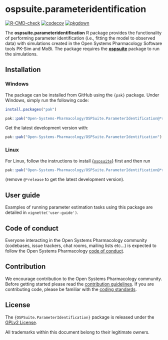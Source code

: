 
# ospsuite.parameteridentification

<!-- badges: start -->

[![R-CMD-check](https://github.com/Open-Systems-Pharmacology/OSPSuite.ParameterIdentification/actions/workflows/R-CMD-check-build.yaml/badge.svg)](https://github.com/Open-Systems-Pharmacology/OSPSuite.ParameterIdentification/actions/workflows/R-CMD-check-build.yaml)
[![codecov](https://codecov.io/gh/Open-Systems-Pharmacology/OSPSuite.ParameterIdentification/branch/main/graph/badge.svg)](https://codecov.io/gh/Open-Systems-Pharmacology/OSPSuite.ParameterIdentification)
[![pkgdown](https://github.com/Open-Systems-Pharmacology/OSPSuite.ParameterIdentification/actions/workflows/pkgdown.yaml/badge.svg)](https://github.com/Open-Systems-Pharmacology/OSPSuite.ParameterIdentification/actions/workflows/pkgdown.yaml)

<!-- badges: end -->

<!-- README.md is generated from README.Rmd. Please edit that file -->

The **ospsuite.parameteridentification** R package provides the
functionality of performing parameter identification (i.e., fitting the
model to observed data) with simulations created in the Open Systems
Pharmacology Software tools PK-Sim and MoBi. The package requires the
[**ospsuite**](https://github.com/Open-Systems-Pharmacology/OSPSuite-R)
package to run the simulations.

## Installation

### Windows

The package can be installed from GitHub using the `{pak}` package.
Under Windows, simply run the following code:

``` r
install.packages("pak")

pak::pak("Open-Systems-Pharmacology/OSPSuite.ParameterIdentification@*release")
```

Get the latest development version with:

``` r
pak::pak("Open-Systems-Pharmacology/OSPSuite.ParameterIdentification")
```

### Linux

For Linux, follow the instructions to install
[{`ospsuite`}](https://github.com/Open-Systems-Pharmacology/OSPSuite-R?tab=readme-ov-file#on-linux)
first and then run

``` r
pak::pak("Open-Systems-Pharmacology/OSPSuite.ParameterIdentification@*release")
```

(remove `@*release` to get the latest development version).

## User guide

Examples of running parameter estimation tasks using this package are
detailed in `vignette('user-guide')`.

## Code of conduct

Everyone interacting in the Open Systems Pharmacology community
(codebases, issue trackers, chat rooms, mailing lists etc…) is expected
to follow the Open Systems Pharmacology [code of
conduct](https://github.com/Open-Systems-Pharmacology/Suite/blob/master/CODE_OF_CONDUCT.md).

## Contribution

We encourage contribution to the Open Systems Pharmacology community.
Before getting started please read the [contribution
guidelines](https://github.com/Open-Systems-Pharmacology/Suite/blob/master/CONTRIBUTING.md).
If you are contributing code, please be familiar with the [coding
standards](https://github.com/Open-Systems-Pharmacology/Suite/blob/master/CODING_STANDARDS_R.md).

## License

The `{OSPSuite.ParameterIdentification}` package is released under the
[GPLv2 License](LICENSE).

All trademarks within this document belong to their legitimate owners.
